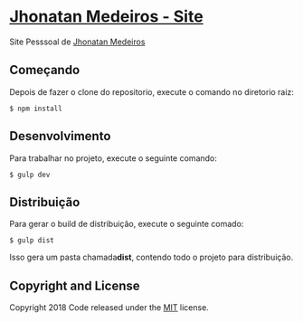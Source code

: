 # [Jhonatan Medeiros - Site](http://jhonatanmedeiros.com)

Site Pesssoal de [Jhonatan Medeiros](http://jhonatanmedeiros.com)

## Começando

Depois de fazer o clone do repositorio, execute o comando no diretorio raiz:

```$ npm install```

## Desenvolvimento

Para trabalhar no projeto, execute o seguinte comando:

```$ gulp dev```

## Distribuição

Para gerar o build de distribuição, execute o seguinte comado:

```$ gulp dist```

Isso gera um pasta chamada**dist**, contendo todo o projeto para distribuição.

## Copyright and License

Copyright 2018 Code released under the [MIT](https://github.com/BlackrockDigital/startbootstrap-freelancer/blob/gh-pages/LICENSE) license.